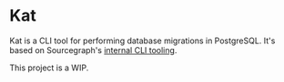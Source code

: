 # Kat

Kat is a CLI tool for performing database migrations in PostgreSQL. It's based on Sourcegraph's [internal CLI tooling](https://github.com/sourcegraph/sourcegraph/tree/main/dev/sg).

This project is a WIP.
